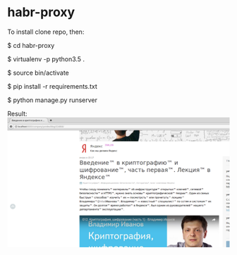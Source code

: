 # habr-proxy

To install clone repo, then:

$ cd habr-proxy

$ virtualenv -p python3.5 .

$ source bin/activate

$ pip install -r requirements.txt

$ python manage.py runserver

Result:
![Result](./res.png)